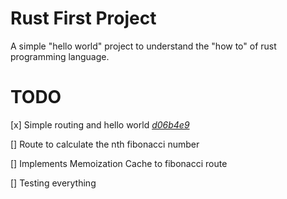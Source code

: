 # Rust First Project

A simple "hello world" project to understand the "how to" of rust programming language.

# TODO
[x] Simple routing and hello world _[d06b4e9](https://github.com/iamseki/fibonacci-api/commit/d06b4e9)_

[] Route to calculate the nth fibonacci number

[] Implements Memoization Cache to fibonacci route

[] Testing everything